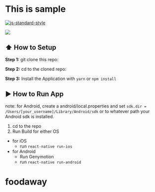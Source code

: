 #  This is sample
[![js-standard-style](https://img.shields.io/badge/code%20style-standard-brightgreen.svg?style=flat)](http://standardjs.com/)

<img src='https://thumbs.gfycat.com/EveryIncredibleIncatern-size_restricted.gif' />


## :arrow_up: How to Setup

**Step 1:** git clone this repo:

**Step 2:** cd to the cloned repo:

**Step 3:** Install the Application with `yarn` or `npm install`


## :arrow_forward: How to Run App

note: for Android, create a android/local.properties and set `sdk.dir = /Users/[your_username]/Library/Android/sdk`
or to whatever path your Android sdk is installed.

1. cd to the repo
2. Run Build for either OS
  * for iOS
    * run `react-native run-ios`
  * for Android
    * Run Genymotion
    * run `react-native run-android`

# foodaway
